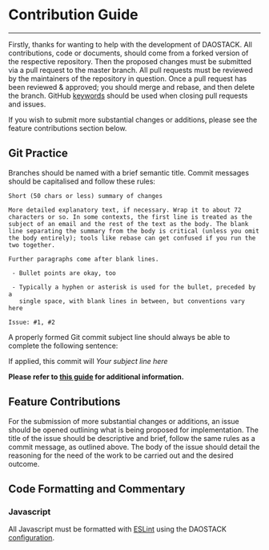 # Contribution Guide
___

Firstly, thanks for wanting to help with the development of DAOSTACK. All contributions, code or documents, should come from a forked version of the respective repository. Then the proposed changes must be submitted via a pull request to the master branch. All pull requests must be reviewed by the maintainers of the repository in question. Once a pull request has been reviewed & approved; you should merge and rebase, and then delete the branch.
GitHub [keywords](https://help.github.com/articles/closing-issues-using-keywords/) should be used when closing pull requests and issues.

If you wish to submit more substantial changes or additions, please see the feature contributions section below.


## Git Practice

Branches should be named with a brief semantic title.
Commit messages should be capitalised and follow these rules:
```
Short (50 chars or less) summary of changes

More detailed explanatory text, if necessary. Wrap it to about 72
characters or so. In some contexts, the first line is treated as the
subject of an email and the rest of the text as the body. The blank
line separating the summary from the body is critical (unless you omit
the body entirely); tools like rebase can get confused if you run the
two together.

Further paragraphs come after blank lines.

 - Bullet points are okay, too

 - Typically a hyphen or asterisk is used for the bullet, preceded by a
   single space, with blank lines in between, but conventions vary here

Issue: #1, #2
```
A properly formed Git commit subject line should always be able to complete the following sentence:

If applied, this commit will _Your subject line here_

**Please refer to [this guide](https://chris.beams.io/posts/git-commit/) for additional information.**


## Feature Contributions

For the submission of more substantial changes or additions, an issue should be opened outlining what is being proposed for implementation. The title of the issue should be descriptive and brief, follow the same rules as a commit message, as outlined above. The body of the issue should detail the reasoning for the need of the work to be carried out and the desired outcome.


## Code Formatting and Commentary

### Javascript
All Javascript must be formatted with [ESLint](https://eslint.org/) using the DAOSTACK [configuration](https://github.com/daostack/arc.js/blob/master/.eslintrc.json).
